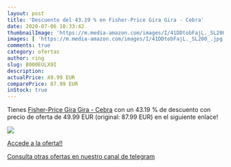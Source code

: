 ```yaml
---
layout: post
title: 'Descuento del 43.19 % en Fisher-Price Gira Gira - Cebra'
date: 2020-07-06 10:33:42
thumbnailImage: 'https://m.media-amazon.com/images/I/41DDtobFajL._SL200_.jpg'
images: [ 'https://m.media-amazon.com/images/I/41DDtobFajL._SL200_.jpg' ]
comments: true
category: ofertas
author: ring
slug: B000EULX9I
description:
actualPrice: 49.99 EUR
comparePrice: 87.99 EUR
inStock: true
---
```


Tienes [Fisher-Price Gira Gira - Cebra](https://www.amazon.com/dp/B000EULX9I/?tag=redken08-20) con un 43.19 % de descuento con precio de oferta de 49.99 EUR (original: 87.99 EUR) en el siguiente enlace!

[![](https://m.media-amazon.com/images/I/41DDtobFajL._SL200_.jpg)](https://www.amazon.com/dp/B000EULX9I/?tag=redken08-20)

[Accede a la oferta!!](https://www.amazon.com/dp/B000EULX9I/?tag=redken08-20)

[Consulta otras ofertas en nuestro canal de telegram](https://t.me/s/ofertas25)
